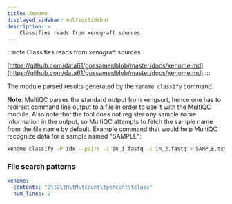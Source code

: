 ```yaml
---
title: Xenome
displayed_sidebar: multiqcSidebar
description: >
    Classifies reads from xenograft sources
---
```


<!--
~~~~~ DO NOT EDIT ~~~~~
This file is autogenerated from the MultiQC module python docstring.
Do not edit the markdown, it will be overwritten.

File path for the source of this content: multiqc/modules/xenome/xenome.py
~~~~~~~~~~~~~~~~~~~~~~~
-->

:::note
Classifies reads from xenograft sources

[https://github.com/data61/gossamer/blob/master/docs/xenome.md](https://github.com/data61/gossamer/blob/master/docs/xenome.md)
:::

The module parsed results generated by the `xenome classify` command.

**Note**: MultiQC parses the standard output from xengsort, hence one has to redirect
command line output to a file in order to use it with the MultiQC module. Also note that
the tool does not register any sample name information in the output, so MultiQC
attempts to fetch the sample name from the file name by default. Example command that
 would help MultiQC recognize data for a sample named "SAMPLE":

```sh
xenome classify -P idx --pairs -i in_1.fastq -i in_2.fastq > SAMPLE.txt
```

### File search patterns

```yaml
xenome:
  contents: "B\tG\tH\tM\tcount\tpercent\tclass"
  num_lines: 2
```
    
